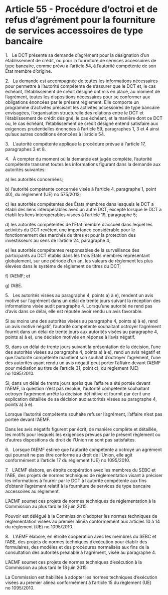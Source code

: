 # Article 55 - Procédure d’octroi et de refus d’agrément pour la fourniture de services accessoires de type bancaire


1.   Le DCT présente sa demande d’agrément pour la désignation d’un établissement de crédit, ou pour la fourniture de services accessoires de type bancaire, comme prévu à l’article 54, à l’autorité compétente de son État membre d’origine.

2.   La demande est accompagnée de toutes les informations nécessaires pour permettre à l’autorité compétente de s’assurer que le DCT et, le cas échéant, l’établissement de crédit désigné ont mis en place, au moment de l’agrément, toutes les dispositions nécessaires pour se conformer aux obligations énoncées par le présent règlement. Elle comporte un programme d’activités précisant les activités accessoires de type bancaire envisagées, l’organisation structurelle des relations entre le DCT et l’établissement de crédit désigné, le cas échéant, et la manière dont ce DCT ou, le cas échéant, l’établissement de crédit désigné entend satisfaire aux exigences prudentielles énoncées à l’article 59, paragraphes 1, 3 et 4 ainsi qu’aux autres conditions énoncées à l’article 54.

3.   L’autorité compétente applique la procédure prévue à l’article 17, paragraphes 3 et 8.

4.   À compter du moment où la demande est jugée complète, l’autorité compétente transmet toutes les informations figurant dans la demande aux autorités suivantes:

a) les autorités concernées;

b) l’autorité compétente concernée visée à l’article 4, paragraphe 1, point 40), du règlement (UE) no 575/2013;

c) les autorités compétentes des États membres dans lesquels le DCT a établi des liens interopérables avec un autre DCT, excepté lorsque le DCT a établi les liens interopérables visées à l’article 19, paragraphe 5;

d) les autorités compétentes de l’État membre d’accueil dans lequel les activités du DCT revêtent une importance considérable pour le fonctionnement des marchés de titres et pour la protection des investisseurs au sens de l’article 24, paragraphe 4;

e) les autorités compétentes responsables de la surveillance des participants au DCT établis dans les trois États membres représentant globalement, sur une période d’un an, les valeurs de règlement les plus élevées dans le système de règlement de titres du DCT;

f) l’AEMF; et

g) l’ABE.

5.   Les autorités visées au paragraphe 4, points a) à e), rendent un avis motivé sur l’agrément dans un délai de trente jours suivant la réception des informations visée audit paragraphe 4. Lorsqu’une autorité ne rend pas d’avis dans ce délai, elle est réputée avoir rendu un avis favorable.

Si au moins une des autorités visées au paragraphe 4, points a) à e), rend un avis motivé négatif, l’autorité compétente souhaitant octroyer l’agrément fournit dans un délai de trente jours aux autorités visées au paragraphe 4, points a) à e), une décision motivée en réponse à l’avis négatif.

Si, dans un délai de trente jours suivant la présentation de la décision, l’une des autorités visées au paragraphe 4, points a) à e), rend un avis négatif et que l’autorité compétente maintient son souhait d’octroyer l’agrément, l’une des autorités ayant rendu un avis négatif peut porter l’affaire devant l’AEMF pour médiation au titre de l’article 31, point c), du règlement (UE) no 1095/2010.

Si, dans un délai de trente jours après que l’affaire a été portée devant l’AEMF, la question n’est pas résolue, l’autorité compétente souhaitant octroyer l’agrément arrête la décision définitive et fournit par écrit une explication détaillée de sa décision aux autorités visées au paragraphe 4, points a) à e).

Lorsque l’autorité compétente souhaite refuser l’agrément, l’affaire n’est pas portée devant l’AEMF.

Dans les avis négatifs figurent par écrit, de manière complète et détaillée, les motifs pour lesquels les exigences prévues par le présent règlement ou d’autres dispositions du droit de l’Union ne sont pas satisfaites.

6.   Lorsque l’AEMF estime que l’autorité compétente a octroyé un agrément qui pourrait ne pas être conforme au droit de l’Union, elle agit conformément à l’article 17 du règlement (UE) no 1095/2010.

7.   L’AEMF élabore, en étroite coopération avec les membres du SEBC et l’ABE, des projets de normes techniques de réglementation visant à préciser les informations à fournir par le DCT à l’autorité compétente aux fins d’obtenir l’agrément relatif à la fourniture de services de type bancaire accessoires au règlement.

L’AEMF soumet ces projets de normes techniques de réglementation à la Commission au plus tard le 18 juin 2015.

Pouvoir est délégué à la Commission d’adopter les normes techniques de réglementation visées au premier alinéa conformément aux articles 10 à 14 du règlement (UE) no 1095/2010.

8.   L’AEMF élabore, en étroite coopération avec les membres du SEBC et l’ABE, des projets de normes techniques d’exécution pour établir des formulaires, des modèles et des procédures normalisés aux fins de la consultation des autorités préalable à l’agrément, visée au paragraphe 4.

L’AEMF soumet ces projets de normes techniques d’exécution à la Commission au plus tard le 18 juin 2015.

La Commission est habilitée à adopter les normes techniques d’exécution visées au premier alinéa conformément à l’article 15 du règlement (UE) no 1095/2010.
